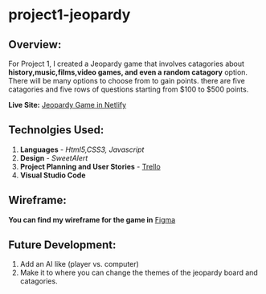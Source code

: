 # project1-jeopardy


## Overview:
 For Project 1, I created a Jeopardy game that involves catagories about **history,music,films,video games, and even a random catagory**  option. There will be many options to choose from to gain points. there are five catagories and five rows of questions starting from $100 to $500 points. 

**Live Site:** [Jeopardy Game in Netlify]()


## Technolgies Used:
1. **Languages** - *Html5,CSS3, Javascript*
2. **Design** - *SweetAlert*
3. **Project Planning and User Stories** - [Trello]()
4. **Visual Studio Code**

## Wireframe:
**You can find my wireframe for the game in** [Figma]()

## Future Development:
1. Add an AI like (player vs. computer)
2. Make it to where you can change the themes of the jeopardy board and catagories.